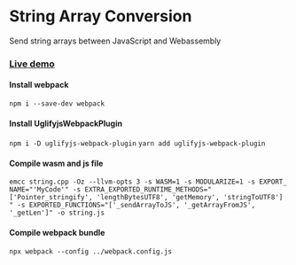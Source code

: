 # String Array Conversion
Send string arrays between JavaScript and Webassembly

### [Live demo](https://togekk.github.io/wasm/string_array_conversion/)

#### Install webpack
`npm i --save-dev webpack`

#### Install UglifyjsWebpackPlugin
`npm i -D uglifyjs-webpack-plugin`
`yarn add uglifyjs-webpack-plugin`

#### Compile wasm and js file
`emcc string.cpp -Oz --llvm-opts 3 -s WASM=1 -s MODULARIZE=1 -s EXPORT_
NAME="'MyCode'" -s EXTRA_EXPORTED_RUNTIME_METHODS="['Pointer_stringify', 'lengthBytesUTF8', 'getMemory', 'stringToUTF8']
" -s EXPORTED_FUNCTIONS="['_sendArrayToJS', '_getArrayFromJS', '_getLen']" -o string.js`

#### Compile webpack bundle
`npx webpack --config ../webpack.config.js`
